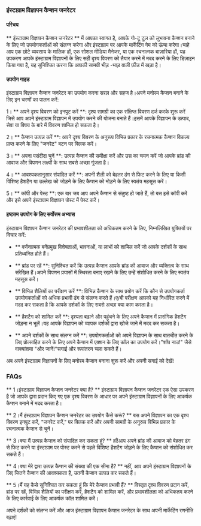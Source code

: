 ### इंस्टाग्राम विज्ञापन कैप्शन जनरेटर

#### परिचय
** इंस्टाग्राम विज्ञापन कैप्शन जनरेटर ** में आपका स्वागत है, आपके गो-टू टूल को लुभावना कैप्शन बनाने के लिए जो उपयोगकर्ताओं को संलग्न करेगा और इंस्टाग्राम पर आपके मार्केटिंग गेम को ऊंचा करेगा।चाहे आप एक छोटे व्यवसाय के मालिक हों, एक सोशल मीडिया मैनेजर, या एक रचनात्मक बाज़ारिया हों, यह उपकरण आपके इंस्टाग्राम विज्ञापनों के लिए सही दृश्य विवरण को तैयार करने में मदद करने के लिए डिज़ाइन किया गया है, यह सुनिश्चित करना कि आपकी सामग्री भीड़ -भाड़ वाली फ़ीड में खड़ा है।

#### उपयोग गाइड
इंस्टाग्राम विज्ञापन कैप्शन जनरेटर का उपयोग करना सरल और सहज है।अपने मनोरम कैप्शन बनाने के लिए इन चरणों का पालन करें:

1। ** अपने दृश्य विवरण को इनपुट करें **: दृश्य सामग्री का एक संक्षिप्त विवरण दर्ज करके शुरू करें जिसे आप अपने इंस्टाग्राम विज्ञापन में उपयोग करने की योजना बनाते हैं।इसमें आपके विज्ञापन के उत्पाद, सेवा या विषय के बारे में विवरण शामिल हो सकता है।

2। ** कैप्शन उत्पन्न करें **: अपने दृश्य विवरण के अनुरूप विभिन्न प्रकार के रचनात्मक कैप्शन विकल्प प्राप्त करने के लिए "जनरेट" बटन पर क्लिक करें।

3। ** अपना पसंदीदा चुनें **: उत्पन्न कैप्शन की समीक्षा करें और उस का चयन करें जो आपके ब्रांड की आवाज और विपणन लक्ष्यों के साथ सबसे अच्छा गूंजता है।

4। ** आवश्यकतानुसार संपादित करें **: अपनी शैली को बेहतर ढंग से फिट करने के लिए या किसी विशिष्ट हैशटैग या उल्लेख को जोड़ने के लिए कैप्शन को मोड़ने के लिए स्वतंत्र महसूस करें।

5। ** कॉपी और पेस्ट **: एक बार जब आप अपने कैप्शन से संतुष्ट हो जाते हैं, तो बस इसे कॉपी करें और इसे अपने इंस्टाग्राम विज्ञापन पोस्ट में पेस्ट करें।

#### इष्टतम उपयोग के लिए सर्वोत्तम अभ्यास
इंस्टाग्राम विज्ञापन कैप्शन जनरेटर की प्रभावशीलता को अधिकतम करने के लिए, निम्नलिखित युक्तियों पर विचार करें:

- ** वर्णनात्मक बनेंप्रमुख विशेषताओं, भावनाओं, या लाभों को शामिल करें जो आपके दर्शकों के साथ प्रतिध्वनित होते हैं।

- ** ब्रांड पर रहें **: सुनिश्चित करें कि उत्पन्न कैप्शन आपके ब्रांड की आवाज और व्यक्तित्व के साथ संरेखित हैं।अपने विपणन प्रयासों में स्थिरता बनाए रखने के लिए उन्हें संशोधित करने के लिए स्वतंत्र महसूस करें।

- ** विभिन्न शैलियों का परीक्षण करें **: विभिन्न कैप्शन के साथ प्रयोग करें कि कौन से उपयोगकर्ता उपयोगकर्ताओं को अधिक प्रभावी ढंग से संलग्न करते हैं।ए/बी परीक्षण आपको यह निर्धारित करने में मदद कर सकता है कि आपके दर्शकों के लिए सबसे अच्छा क्या काम करता है।

- ** हैशटैग को शामिल करें **: दृश्यता बढ़ाने और पहुंचने के लिए अपने कैप्शन में प्रासंगिक हैशटैग जोड़ना न भूलें।यह आपके विज्ञापन को व्यापक दर्शकों द्वारा खोजे जाने में मदद कर सकता है।

- ** अपने दर्शकों के साथ संलग्न करें **: उपयोगकर्ताओं को अपने विज्ञापन के साथ बातचीत करने के लिए प्रोत्साहित करने के लिए अपने कैप्शन में एक्शन के लिए कॉल का उपयोग करें।"शॉप नाउ!" जैसे वाक्यांशया "और जानें!"सगाई और रूपांतरण चला सकते हैं।

अब अपने इंस्टाग्राम विज्ञापनों के लिए मनोरम कैप्शन बनाना शुरू करें और अपनी सगाई को देखें!

### FAQs

** 1।इंस्टाग्राम विज्ञापन कैप्शन जनरेटर क्या है? **
इंस्टाग्राम विज्ञापन कैप्शन जनरेटर एक ऐसा उपकरण है जो आपके द्वारा प्रदान किए गए एक दृश्य विवरण के आधार पर अपने इंस्टाग्राम विज्ञापनों के लिए आकर्षक कैप्शन बनाने में मदद करता है।

** 2।मैं इंस्टाग्राम विज्ञापन कैप्शन जनरेटर का उपयोग कैसे करूं? **
बस अपने विज्ञापन का एक दृश्य विवरण इनपुट करें, "जनरेट करें," पर क्लिक करें और अपनी सामग्री के अनुरूप विभिन्न प्रकार के रचनात्मक कैप्शन से चुनें।

** 3।क्या मैं उत्पन्न कैप्शन को संपादित कर सकता हूं? **
हाँ!आप अपने ब्रांड की आवाज को बेहतर ढंग से फिट करने या इंस्टाग्राम पर पोस्ट करने से पहले विशिष्ट हैशटैग जोड़ने के लिए कैप्शन को संशोधित कर सकते हैं।

** 4।क्या मेरे द्वारा उत्पन्न कैप्शन की संख्या की एक सीमा है? **
नहीं, आप अपने इंस्टाग्राम विज्ञापनों के लिए जितने कैप्शन की आवश्यकता है, उतनी कैप्शन उत्पन्न कर सकते हैं।

** 5।मैं यह कैसे सुनिश्चित कर सकता हूं कि मेरे कैप्शन प्रभावी हैं? **
विस्तृत दृश्य विवरण प्रदान करें, ब्रांड पर रहें, विभिन्न शैलियों का परीक्षण करें, हैशटैग को शामिल करें, और प्रभावशीलता को अधिकतम करने के लिए कार्रवाई के लिए आकर्षक कॉल शामिल करें।

अपने दर्शकों को संलग्न करें और आज इंस्टाग्राम विज्ञापन कैप्शन जनरेटर के साथ अपनी मार्केटिंग रणनीति बढ़ाएं!